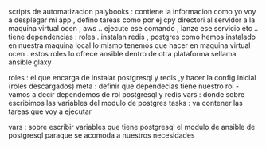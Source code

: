 scripts de automatizacion 
palybooks : contiene la informacion como yo voy a desplegar mi app , defino tareas como por ej cpy directori al servidor
            a la maquina virtual ocen , aws .. ejecute ese comando , lanze ese servicio etc ..
            tiene dependencias : roles . instalan redis , postgres como hemos instalado en nuestra maquina local
            lo mismo tenemos que hacer en maquina virtual ocen  .
            estos roles lo ofrece ansible dentro de otra plataforma sellama ansible glaxy

roles :  el que encarga de  instalar postgresql y redis ,y hacer la config inicial (roles descargados)
meta  :  definir que dependecias tiene nuestro rol - vamos a decir dependemos de rol postgresql y redis 
vars  :  donde sobre escribimos las variables del modulo de postgres
tasks :  va contener las tareas que voy a ejecutar

vars : sobre escribir variables que tiene postgresql el modulo de ansible de postgresql paraque se acomoda a nuestros necesidades 